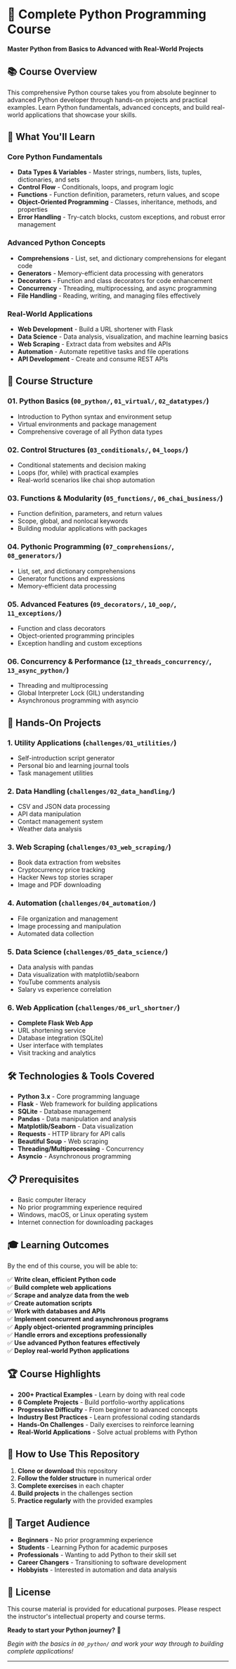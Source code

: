 # 🐍 Complete Python Programming Course

**Master Python from Basics to Advanced with Real-World Projects**

## 📚 Course Overview

This comprehensive Python course takes you from absolute beginner to advanced Python developer through hands-on projects and practical examples. Learn Python fundamentals, advanced concepts, and build real-world applications that showcase your skills.

## 🎯 What You'll Learn

### **Core Python Fundamentals**

- **Data Types & Variables** - Master strings, numbers, lists, tuples, dictionaries, and sets
- **Control Flow** - Conditionals, loops, and program logic
- **Functions** - Function definition, parameters, return values, and scope
- **Object-Oriented Programming** - Classes, inheritance, methods, and properties
- **Error Handling** - Try-catch blocks, custom exceptions, and robust error management

### **Advanced Python Concepts**

- **Comprehensions** - List, set, and dictionary comprehensions for elegant code
- **Generators** - Memory-efficient data processing with generators
- **Decorators** - Function and class decorators for code enhancement
- **Concurrency** - Threading, multiprocessing, and async programming
- **File Handling** - Reading, writing, and managing files effectively

### **Real-World Applications**

- **Web Development** - Build a URL shortener with Flask
- **Data Science** - Data analysis, visualization, and machine learning basics
- **Web Scraping** - Extract data from websites and APIs
- **Automation** - Automate repetitive tasks and file operations
- **API Development** - Create and consume REST APIs

## 📁 Course Structure

### **01. Python Basics** (`00_python/`, `01_virtual/`, `02_datatypes/`)

- Introduction to Python syntax and environment setup
- Virtual environments and package management
- Comprehensive coverage of all Python data types

### **02. Control Structures** (`03_conditionals/`, `04_loops/`)

- Conditional statements and decision making
- Loops (for, while) with practical examples
- Real-world scenarios like chai shop automation

### **03. Functions & Modularity** (`05_functions/`, `06_chai_business/`)

- Function definition, parameters, and return values
- Scope, global, and nonlocal keywords
- Building modular applications with packages

### **04. Pythonic Programming** (`07_comprehensions/`, `08_generators/`)

- List, set, and dictionary comprehensions
- Generator functions and expressions
- Memory-efficient data processing

### **05. Advanced Features** (`09_decorators/`, `10_oop/`, `11_exceptions/`)

- Function and class decorators
- Object-oriented programming principles
- Exception handling and custom exceptions

### **06. Concurrency & Performance** (`12_threads_concurrency/`, `13_async_python/`)

- Threading and multiprocessing
- Global Interpreter Lock (GIL) understanding
- Asynchronous programming with asyncio

## 🚀 Hands-On Projects

### **1. Utility Applications** (`challenges/01_utilities/`)

- Self-introduction script generator
- Personal bio and learning journal tools
- Task management utilities

### **2. Data Handling** (`challenges/02_data_handling/`)

- CSV and JSON data processing
- API data manipulation
- Contact management system
- Weather data analysis

### **3. Web Scraping** (`challenges/03_web_scraping/`)

- Book data extraction from websites
- Cryptocurrency price tracking
- Hacker News top stories scraper
- Image and PDF downloading

### **4. Automation** (`challenges/04_automation/`)

- File organization and management
- Image processing and manipulation
- Automated data collection

### **5. Data Science** (`challenges/05_data_science/`)

- Data analysis with pandas
- Data visualization with matplotlib/seaborn
- YouTube comments analysis
- Salary vs experience correlation

### **6. Web Application** (`challenges/06_url_shortner/`)

- **Complete Flask Web App**
- URL shortening service
- Database integration (SQLite)
- User interface with templates
- Visit tracking and analytics

## 🛠️ Technologies & Tools Covered

- **Python 3.x** - Core programming language
- **Flask** - Web framework for building applications
- **SQLite** - Database management
- **Pandas** - Data manipulation and analysis
- **Matplotlib/Seaborn** - Data visualization
- **Requests** - HTTP library for API calls
- **Beautiful Soup** - Web scraping
- **Threading/Multiprocessing** - Concurrency
- **Asyncio** - Asynchronous programming

## 📋 Prerequisites

- Basic computer literacy
- No prior programming experience required
- Windows, macOS, or Linux operating system
- Internet connection for downloading packages

## 🎓 Learning Outcomes

By the end of this course, you will be able to:

✅ **Write clean, efficient Python code**  
✅ **Build complete web applications**  
✅ **Scrape and analyze data from the web**  
✅ **Create automation scripts**  
✅ **Work with databases and APIs**  
✅ **Implement concurrent and asynchronous programs**  
✅ **Apply object-oriented programming principles**  
✅ **Handle errors and exceptions professionally**  
✅ **Use advanced Python features effectively**  
✅ **Deploy real-world Python applications**

## 🏆 Course Highlights

- **200+ Practical Examples** - Learn by doing with real code
- **6 Complete Projects** - Build portfolio-worthy applications
- **Progressive Difficulty** - From beginner to advanced concepts
- **Industry Best Practices** - Learn professional coding standards
- **Hands-On Challenges** - Daily exercises to reinforce learning
- **Real-World Applications** - Solve actual problems with Python

## 📖 How to Use This Repository

1. **Clone or download** this repository
2. **Follow the folder structure** in numerical order
3. **Complete exercises** in each chapter
4. **Build projects** in the challenges section
5. **Practice regularly** with the provided examples

## 🎯 Target Audience

- **Beginners** - No prior programming experience
- **Students** - Learning Python for academic purposes
- **Professionals** - Wanting to add Python to their skill set
- **Career Changers** - Transitioning to software development
- **Hobbyists** - Interested in automation and data analysis

## 📄 License

This course material is provided for educational purposes. Please respect the instructor's intellectual property and course terms.

**Ready to start your Python journey?** 🚀

_Begin with the basics in `00_python/` and work your way through to building complete applications!_

---

